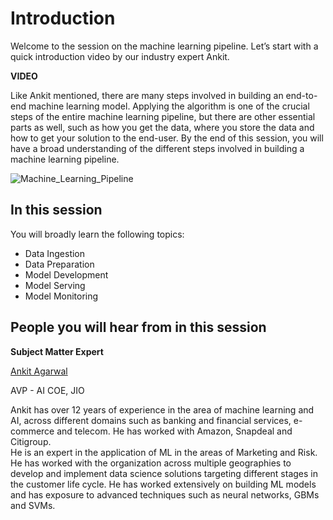 ﻿# Introduction

Welcome to the session on the machine learning pipeline. Let’s start with a quick introduction video by our industry expert Ankit.

**VIDEO**

Like Ankit mentioned, there are many steps involved in building an end-to-end machine learning model. Applying the algorithm is one of the crucial steps of the entire machine learning pipeline, but there are other essential parts as well, such as how you get the data, where you store the data and how to get your solution to the end-user. By the end of this session, you will have a broad understanding of the different steps involved in building a machine learning pipeline.

![Machine_Learning_Pipeline](https://i.ibb.co/PYH75Nr/Machine-Learning-Pipeline.png)

## In this session

You will broadly learn the following topics:

- Data Ingestion
- Data Preparation
- Model Development
- Model Serving
- Model Monitoring

## People you will hear from in this session

**Subject Matter Expert**

[Ankit Agarwal](https://www.linkedin.com/in/ankit-agarwal-4333248/)

AVP - AI COE, JIO

Ankit has over 12 years of experience in the area of machine learning and AI, across different domains such as banking and financial services, e-commerce and telecom. He has worked with Amazon, Snapdeal and Citigroup.  
He is an expert in the application of ML in the areas of Marketing and Risk. He has worked with the organization across multiple geographies to develop and implement data science solutions targeting different stages in the customer life cycle. He has worked extensively on building ML models and has exposure to advanced techniques such as neural networks, GBMs and SVMs.
